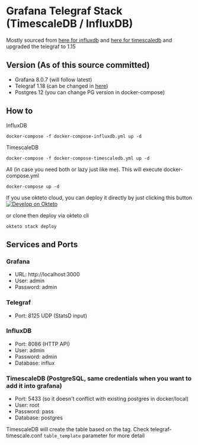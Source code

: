 # Grafana Telegraf Stack (TimescaleDB / InfluxDB)

Mostly sourced from [here for influxdb](https://github.com/bcremer/docker-telegraf-influx-grafana-stack)
and [here for timescaledb](https://github.com/Sarke/telegraf-timescaledb-docker) and upgraded the telegraf to 1.15

## Version (As of this source committed)
- Grafana 8.0.7 (will follow latest)
- Telegraf 1.18 (can be changed in [here](https://github.com/kitabisa/panduan/blob/master/docker_compose_collection/grafana-telegraf-stack/docker/Dockerfile-telegraf-timescaledb))
- Postgres 12 (you can change PG version in docker-compose)

## How to
InfluxDB
```
docker-compose -f docker-compose-influxdb.yml up -d
```

TimescaleDB
```
docker-compose -f docker-compose-timescaledb.yml up -d
```

All (in case you need both or lazy just like me). This will execute docker-compose.yml
```
docker-compose up -d
```

If you use okteto cloud, you can deploy it directly by just clicking this button
[![Develop on Okteto](https://okteto.com/develop-okteto.svg)](https://cloud.okteto.com/deploy?repository=https://github.com/sswastioyono18/compose-telegraf&branch=master)

or clone then deploy via okteto cli
```
okteto stack deploy
```

## Services and Ports

### Grafana
- URL: http://localhost:3000
- User: admin
- Password: admin

### Telegraf
- Port: 8125 UDP (StatsD input)

### InfluxDB
- Port: 8086 (HTTP API)
- User: admin
- Password: admin
- Database: influx

### TimescaleDB (PostgreSQL, same credentials when you want to add it into grafana)
- Port: 5433 (so it doesn't conflict with existing postgres in docker/local)
- User: root
- Password: pass
- Database: postgres

TimescaleDB will create the table based on the tag. Check telegraf-timescale.conf `table_template` parameter for more detail
